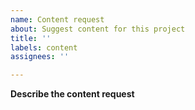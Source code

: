 ```yaml
---
name: Content request
about: Suggest content for this project
title: ''
labels: content
assignees: ''

---
```


**Describe the content request**
